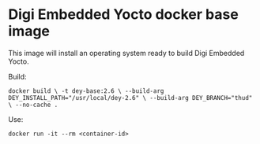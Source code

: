 Digi Embedded Yocto docker base image
=====================================

This image will install an operating system ready to build Digi Embedded Yocto.

Build:

`
docker build \
-t dey-base:2.6 \
--build-arg DEY_INSTALL_PATH="/usr/local/dey-2.6" \
--build-arg DEY_BRANCH="thud" \
--no-cache .
`

Use:

`docker run -it --rm <container-id>`
